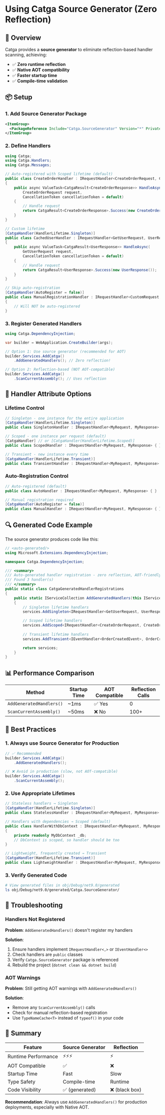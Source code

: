 # Using Catga Source Generator (Zero Reflection)

## 🎯 Overview

Catga provides a **source generator** to eliminate reflection-based handler scanning, achieving:
- ✅ **Zero runtime reflection**
- ✅ **Native AOT compatibility**
- ✅ **Faster startup time**
- ✅ **Compile-time validation**

## 📦 Setup

### 1. Add Source Generator Package

```xml
<ItemGroup>
  <PackageReference Include="Catga.SourceGenerator" Version="*" PrivateAssets="all" />
</ItemGroup>
```

### 2. Define Handlers

```csharp
using Catga;
using Catga.Handlers;
using Catga.Messages;

// Auto-registered with Scoped lifetime (default)
public class CreateOrderHandler : IRequestHandler<CreateOrderRequest, CreateOrderResponse>
{
    public async ValueTask<CatgaResult<CreateOrderResponse>> HandleAsync(
        CreateOrderRequest request, 
        CancellationToken cancellationToken = default)
    {
        // Handle request
        return CatgaResult<CreateOrderResponse>.Success(new CreateOrderResponse());
    }
}

// Custom lifetime
[CatgaHandler(HandlerLifetime.Singleton)]
public class CachedUserHandler : IRequestHandler<GetUserRequest, UserResponse>
{
    public async ValueTask<CatgaResult<UserResponse>> HandleAsync(
        GetUserRequest request, 
        CancellationToken cancellationToken = default)
    {
        // Handle request
        return CatgaResult<UserResponse>.Success(new UserResponse());
    }
}

// Skip auto-registration
[CatgaHandler(AutoRegister = false)]
public class ManualRegistrationHandler : IRequestHandler<CustomRequest, CustomResponse>
{
    // Will NOT be auto-registered
}
```

### 3. Register Generated Handlers

```csharp
using Catga.DependencyInjection;

var builder = WebApplication.CreateBuilder(args);

// Option 1: Use source generator (recommended for AOT)
builder.Services.AddCatga()
    .AddGeneratedHandlers(); // Zero reflection!

// Option 2: Reflection-based (NOT AOT-compatible)
builder.Services.AddCatga()
    .ScanCurrentAssembly(); // Uses reflection
```

## 🎨 Handler Attribute Options

### Lifetime Control

```csharp
// Singleton - one instance for the entire application
[CatgaHandler(HandlerLifetime.Singleton)]
public class SingletonHandler : IRequestHandler<MyRequest, MyResponse> { }

// Scoped - one instance per request (default)
[CatgaHandler] // or [CatgaHandler(HandlerLifetime.Scoped)]
public class ScopedHandler : IRequestHandler<MyRequest, MyResponse> { }

// Transient - new instance every time
[CatgaHandler(HandlerLifetime.Transient)]
public class TransientHandler : IRequestHandler<MyRequest, MyResponse> { }
```

### Auto-Registration Control

```csharp
// Auto-registered (default)
public class AutoHandler : IRequestHandler<MyRequest, MyResponse> { }

// Manual registration required
[CatgaHandler(AutoRegister = false)]
public class ManualHandler : IRequestHandler<MyRequest, MyResponse> { }
```

## 🔍 Generated Code Example

The source generator produces code like this:

```csharp
// <auto-generated/>
using Microsoft.Extensions.DependencyInjection;

namespace Catga.DependencyInjection;

/// <summary>
/// Auto-generated handler registration - zero reflection, AOT-friendly
/// Found 3 handler(s)
/// </summary>
public static class CatgaGeneratedHandlerRegistrations
{
    public static IServiceCollection AddGeneratedHandlers(this IServiceCollection services)
    {
        // Singleton lifetime handlers
        services.AddSingleton<IRequestHandler<GetUserRequest, UserResponse>, CachedUserHandler>();

        // Scoped lifetime handlers
        services.AddScoped<IRequestHandler<CreateOrderRequest, CreateOrderResponse>, CreateOrderHandler>();
        
        // Transient lifetime handlers
        services.AddTransient<IEventHandler<OrderCreatedEvent>, OrderCreatedEventHandler>();

        return services;
    }
}
```

## 📊 Performance Comparison

| Method | Startup Time | AOT Compatible | Reflection Calls |
|--------|--------------|----------------|------------------|
| `AddGeneratedHandlers()` | ~1ms | ✅ Yes | 0 |
| `ScanCurrentAssembly()` | ~50ms | ❌ No | 100+ |

## 🚀 Best Practices

### 1. **Always use Source Generator for Production**
```csharp
// ✅ Recommended
builder.Services.AddCatga()
    .AddGeneratedHandlers();

// ❌ Avoid in production (slow, not AOT-compatible)
builder.Services.AddCatga()
    .ScanCurrentAssembly();
```

### 2. **Use Appropriate Lifetimes**
```csharp
// Stateless handlers → Singleton
[CatgaHandler(HandlerLifetime.Singleton)]
public class StatelessHandler : IRequestHandler<MyRequest, MyResponse> { }

// Handlers with dependencies → Scoped (default)
public class HandlerWithDbContext : IRequestHandler<MyRequest, MyResponse> 
{
    private readonly MyDbContext _db;
    // DbContext is scoped, so handler should be too
}

// Lightweight, frequently created → Transient
[CatgaHandler(HandlerLifetime.Transient)]
public class LightweightHandler : IRequestHandler<MyRequest, MyResponse> { }
```

### 3. **Verify Generated Code**
```bash
# View generated files in obj/Debug/net9.0/generated
ls obj/Debug/net9.0/generated/Catga.SourceGenerator/
```

## 🔧 Troubleshooting

### Handlers Not Registered

**Problem**: `AddGeneratedHandlers()` doesn't register my handlers

**Solution**:
1. Ensure handlers implement `IRequestHandler<,>` or `IEventHandler<>`
2. Check handlers are `public` classes
3. Verify `Catga.SourceGenerator` package is referenced
4. Rebuild the project (`dotnet clean && dotnet build`)

### AOT Warnings

**Problem**: Still getting AOT warnings with `AddGeneratedHandlers()`

**Solution**:
- Remove any `ScanCurrentAssembly()` calls
- Check for manual reflection-based registration
- Use `TypeNameCache<T>` instead of `typeof()` in your code

## 📝 Summary

| Feature | Source Generator | Reflection |
|---------|-----------------|------------|
| Runtime Performance | ⚡⚡⚡ | ⚡ |
| AOT Compatible | ✅ | ❌ |
| Startup Time | Fast | Slow |
| Type Safety | Compile-time | Runtime |
| Code Visibility | ✅ (generated) | ❌ (black box) |

**Recommendation**: Always use `AddGeneratedHandlers()` for production deployments, especially with Native AOT.

